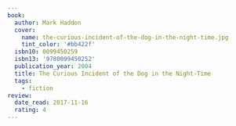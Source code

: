 ```yaml
---
book:
  author: Mark Haddon
  cover:
    name: the-curious-incident-of-the-dog-in-the-night-time.jpg
    tint_color: '#bb422f'
  isbn10: 0099450259
  isbn13: '9780099450252'
  publication_year: 2004
  title: The Curious Incident of the Dog in the Night-Time
  tags:
    - fiction
review:
  date_read: 2017-11-16
  rating: 4
---
```

